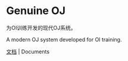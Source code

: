 # Genuine OJ

为OI训练开发的现代OJ系统。

A modern OJ system developed for OI training.

[文档](https://www.yuque.com/yxzl/genuine-oj/) | Documents
